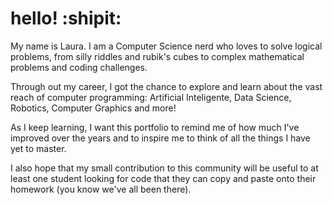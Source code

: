 # hello! :shipit:

My name is Laura. I am a Computer Science nerd who loves to solve logical problems,
from silly riddles and rubik's cubes to complex mathematical problems and coding challenges. 

Through out my career, I got the chance to explore and learn about the vast reach of computer 
programming: Artificial Inteligente, Data Science, Robotics, Computer Graphics and more! 

As I keep learning, I want this portfolio to remind me of how much I've improved over the years
and to inspire me to think of all the things I have yet to master.

I also hope that my small contribution to this community will be useful to at least one student 
looking for code that they can copy and paste onto their homework (you know we've all been there).

